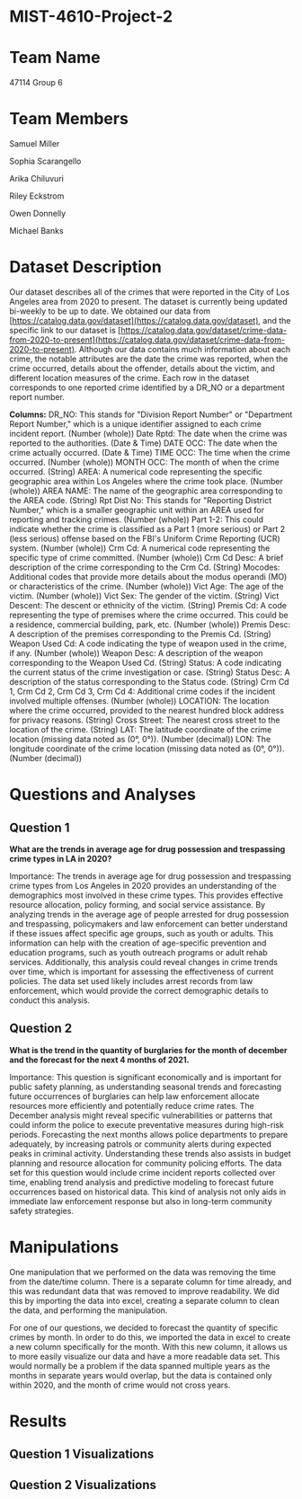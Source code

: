 # MIST-4610-Project-2

# Team Name
47114 Group 6
# Team Members
Samuel Miller

Sophia Scarangello 

Arika Chiluvuri

Riley Eckstrom

Owen Donnelly

Michael Banks

# Dataset Description
Our dataset describes all of the crimes that were reported in the City of Los Angeles area from 2020 to present. The dataset is currently being updated bi-weekly to be up to date. We obtained our data from [https://catalog.data.gov/dataset](https://catalog.data.gov/dataset), and the specific link to our dataset is [https://catalog.data.gov/dataset/crime-data-from-2020-to-present](https://catalog.data.gov/dataset/crime-data-from-2020-to-present). Although our data contains much information about each crime, the notable attributes are the date the crime was reported, when the crime occurred, details about the offender, details about the victim, and different location measures of the crime. Each row in the dataset corresponds to one reported crime identified by a DR_NO or a department report number.

**Columns:**
DR_NO: This stands for "Division Report Number" or "Department Report Number," which is a unique identifier assigned to each crime incident report. (Number (whole))
Date Rptd: The date when the crime was reported to the authorities. (Date & Time)
DATE OCC: The date when the crime actually occurred. (Date & Time)
TIME OCC: The time when the crime occurred. (Number (whole))
MONTH OCC: The month of when the crime occurred. (String)
AREA: A numerical code representing the specific geographic area within Los Angeles where the crime took place. (Number (whole))
AREA NAME: The name of the geographic area corresponding to the AREA code. (String)
Rpt Dist No: This stands for "Reporting District Number," which is a smaller geographic unit within an AREA used for reporting and tracking crimes. (Number (whole))
Part 1-2: This could indicate whether the crime is classified as a Part 1 (more serious) or Part 2 (less serious) offense based on the FBI's Uniform Crime Reporting (UCR) system. (Number (whole))
Crm Cd: A numerical code representing the specific type of crime committed. (Number (whole))
Crm Cd Desc: A brief description of the crime corresponding to the Crm Cd. (String)
Mocodes: Additional codes that provide more details about the modus operandi (MO) or characteristics of the crime. (Number (whole))
Vict Age: The age of the victim. (Number (whole))
Vict Sex: The gender of the victim. (String)
Vict Descent: The descent or ethnicity of the victim. (String)
Premis Cd: A code representing the type of premises where the crime occurred. This could be a residence, commercial building, park, etc. (Number (whole))
Premis Desc: A description of the premises corresponding to the Premis Cd. (String)
Weapon Used Cd: A code indicating the type of weapon used in the crime, if any. (Number (whole))
Weapon Desc: A description of the weapon corresponding to the Weapon Used Cd. (String)
Status: A code indicating the current status of the crime investigation or case. (String)
Status Desc: A description of the status corresponding to the Status code. (String)
Crm Cd 1, Crm Cd 2, Crm Cd 3, Crm Cd 4: Additional crime codes if the incident involved multiple offenses. (Number (whole))
LOCATION: The location where the crime occurred, provided to the nearest hundred block address for privacy reasons. (String)
Cross Street: The nearest cross street to the location of the crime. (String)
LAT: The latitude coordinate of the crime location (missing data noted as (0°, 0°)). (Number (decimal))
LON: The longitude coordinate of the crime location (missing data noted as (0°, 0°)). (Number (decimal))


# Questions and Analyses
## Question 1
**What are the trends in average age for drug possession and trespassing crime types in LA in 2020?**

Importance: The trends in average age for drug possession and trespassing crime types from Los Angeles in 2020 provides an understanding of the demographics most involved in these crime types. This provides effective resource allocation, policy forming, and social service assistance. By analyzing trends in the average age of people arrested for drug possession and trespassing, policymakers and law enforcement can better understand if these issues affect specific age groups, such as youth or adults. This information can help with the creation of age-specific prevention and education programs, such as youth outreach programs or adult rehab services. Additionally, this analysis could reveal changes in crime trends over time, which is important for assessing the effectiveness of current policies. The data set used likely includes arrest records from law enforcement, which would provide the correct demographic details to conduct this analysis.

## Question 2
**What is the trend in the quantity of burglaries for the month of december and the forecast for the next 4 months of 2021.**

Importance: This question is significant economically and is important for public safety planning, as understanding seasonal trends and forecasting future occurrences of burglaries can help law enforcement allocate resources more efficiently and potentially reduce crime rates. The December analysis might reveal specific vulnerabilities or patterns that could inform the police to execute preventative measures during high-risk periods. Forecasting the next months allows police departments to prepare adequately, by increasing patrols or community alerts during expected peaks in criminal activity. Understanding these trends also assists in budget planning and resource allocation for community policing efforts. The data set for this question would include crime incident reports collected over time, enabling trend analysis and predictive modeling to forecast future occurrences based on historical data. This kind of analysis not only aids in immediate law enforcement response but also in long-term community safety strategies.

# Manipulations
One manipulation that we performed on the data was removing the time from the date/time column. There is a separate column for time already, and this was redundant data that was removed to improve readability. We did this by importing the data into excel, creating a separate column to clean the data, and performing the manipulation.

For one of our questions, we decided to forecast the quantity of specific crimes by month. In order to do this, we imported the data in excel to create a new column specifically for the month. With this new column, it allows us to more easily visualize our data and have a more readable data set. This would normally be a problem if the data spanned multiple years as the months in separate years would overlap, but the data is contained only within 2020, and the month of crime would not cross years.


# Results
## Question 1 Visualizations

## Question 2 Visualizations
